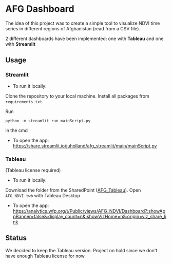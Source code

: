 # AFG Dashboard

The idea of this project was to create a simple tool to visualize NDVI time series in different regions of Afghanistan (read from a CSV file).

2 different dashboards have been implemented: one with **Tableau** and one with **Streamlit**

## Usage

  ### Streamlit
  
 - To run it locally: 
 
Clone the repository to your local machine. 
Install all packages from `requirements.txt`.

Run 
```
python -m streamlit run mainScript.py
```
in the cmd

 - To open the app:  https://share.streamlit.io/juholland/afg_streamlit/main/mainScript.py
 
  ### Tableau 
 (Tableau license required)
 - To run it locally: 
 
 Download the folder from the SharedPoint ([AFG_Tableau](https://wfp.sharepoint.com/:f:/s/ClimateandEarthObservation/EsIMBQ07h2dJvVtOTfTC5dUBd-x-7nYly0liPtVt31MevQ?e=Y3WCgF)). Open `AFG_NDVI.twb` with Tableau Desktop
 
 - To open the app:  https://analytics.wfp.org/t/Public/views/AFG_NDVI/Dashboard?:showAppBanner=false&:display_count=n&:showVizHome=n&:origin=viz_share_link

 
 
## Status

We decided to keep the Tableau version. 
Project on hold since we don't have enough Tableau license for now





